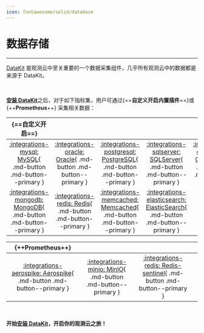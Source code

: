 ```yaml
---
icon: fontawesome/solid/database
---
```

# 数据存储


---

[DataKit](../../datakit/) 是观测云中至关重要的一个数据采集组件，几乎所有观测云中的数据都是来源于 DataKit。

<br />

[**安装 DataKit**](../../datakit/datakit-install.md)之后，对于如下指标集，用户可通过{==**自定义开启内置插件**==}或 {++**Prometheus**++} 采集相关数据：

| {==**自定义开启**==}  |    |      |     |      | 
| :---------: | :----: | :----: | :----: | :----: |
| [:integrations-mysql: MySQL](mysql.md){ .md-button .md-button--primary } | [:integrations-oracle: Oracle](oracle.md){ .md-button .md-button--primary } | [:integrations-postgresql: PostgreSQL](postgresql.md){ .md-button .md-button--primary } | [:integrations-sqlserver: SQLServer](sqlserver.md){ .md-button .md-button--primary }   | [:integrations-clickhouse: ClickHouse](clickhouse.md){ .md-button .md-button--primary } |
| [:integrations-mongodb: MongoDB](mongodb.md){ .md-button .md-button--primary } | [:integrations-redis: Redis](redis.md){ .md-button .md-button--primary }  | [:integrations-memcached: Memcached](memcached.md){ .md-button .md-button--primary }  | [:integrations-elasticsearch: ElasticSearch](elasticsearch.md){ .md-button .md-button--primary } |   | 


| {++**Prometheus**++} |     |    |    |
| :----: | :----: | :---: | :----: |
| [:integrations-aerospike: Aerospike](aerospike.md){ .md-button .md-button--primary }  | [:integrations-minio: MinIO](minio.md){ .md-button .md-button--primary } | [:integrations-redis: Redis-sentinel](redis-sentinel.md){ .md-button .md-button--primary } |        |

<br/>

**开始[安装 DataKit](../../datakit/datakit-install.md)，开启你的观测云之旅！**
